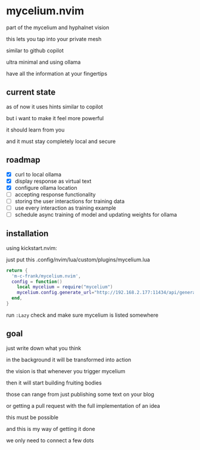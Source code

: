 # mycelium.nvim

part of the mycelium and hyphalnet vision

this lets you tap into your private mesh

similar to github copilot

ultra minimal and using ollama

have all the information at your fingertips

## current state

as of now it uses hints similar to copilot

but i want to make it feel more powerful

it should learn from you

and it must stay completely local and secure

## roadmap

- [x] curl to local ollama
- [x] display response as virtual text
- [x] configure ollama location
- [ ] accepting response functionality
- [ ] storing the user interactions for training data
- [ ] use every interaction as training example
- [ ] schedule async training of model and updating weights for ollama

## installation

using kickstart.nvim:

just put this .config/nvim/lua/custom/plugins/mycelium.lua

```lua
return {
  'm-c-frank/mycelium.nvim',
  config = function()
    local mycelium = require("mycelium")
    mycelium.config.generate_url="http://192.168.2.177:11434/api/generate"
  end,
}
```

run `:Lazy` check and make sure mycelium is listed somewhere

## goal

just write down what you think

in the background it will be transformed into action

the vision is that whenever you trigger mycelium

then it will start building fruiting bodies

those can range from just publishing some text on your blog

or getting a pull request with the full implementation of an idea

this must be possible

and this is my way of getting it done

we only need to connect a few dots

